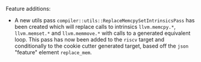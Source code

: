 Feature additions:

* A new utils pass `compiler::utils::ReplaceMemcpySetIntrinsicsPass` has been
  created which will replace calls to intrinsics `llvm.memcpy.*`, `llvm.memset.*`
  and `llvm.memmove.*` with calls to a generated equivalent loop. This pass has
  now been added to the `riscv` target and conditionally to the cookie cutter
  generated target, based off the `json` "feature" element `replace_mem`.
  